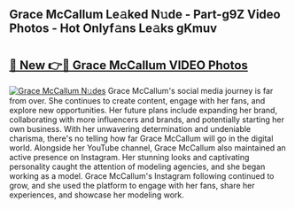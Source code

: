 ## Grace McCallum Le𝚊ked N𝚞de - Part-g9Z Video Photos - Hot Onlyf𝚊ns Le𝚊ks gKmuv

# <h2><a href="http://ac20047.deff.icu/?id=Grace+McCallum">🔗 New 👉🔴 Grace McCallum VIDEO Photos</a></h2>

[![Grace McCallum N𝚞des](https://i.imgur.com/rIISA9y.gif)](http://ac20047.deff.icu/?id=Grace+McCallum)
Grace McCallum's social media journey is far from over. She continues to create content, engage with her fans, and explore new opportunities. Her future plans include expanding her brand, collaborating with more influencers and brands, and potentially starting her own business. With her unwavering determination and undeniable charisma, there's no telling how far Grace McCallum will go in the digital world. Alongside her YouTube channel, Grace McCallum also maintained an active presence on Instagram. Her stunning looks and captivating personality caught the attention of modeling agencies, and she began working as a model. Grace McCallum's Instagram following continued to grow, and she used the platform to engage with her fans, share her experiences, and showcase her modeling work.
